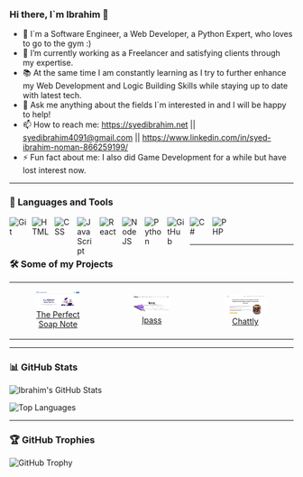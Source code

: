 ### Hi there, I`m Ibrahim 👋

<!--
**ibrahim77gh/ibrahim77gh** is a ✨ _special_ ✨ repository because its `README.md` (this file) appears on your GitHub profile.
- 👯 I’m looking to collaborate on ...
- 🤔 I’m looking for help with ...
Here are some ideas to get you started:
-->
- 🤵 I`m a Software Engineer, a Web Developer, a Python Expert, who loves to go to the gym :)
- 🌱 I’m currently working as a Freelancer and satisfying clients through my expertise.
- 📚 At the same time I am constantly learning as I try to further enhance my Web Development and Logic Building Skills while staying up to date with latest tech.
- 💬 Ask me anything about the fields I`m interested in and I will be happy to help!
- 📫 How to reach me: https://syedibrahim.net || syedibrahim4091@gmail.com || https://www.linkedin.com/in/syed-ibrahim-noman-866259199/
- ⚡ Fun fact about me: I also did Game Development for a while but have lost interest now.

---

### 🧰 Languages and Tools

<img align="left" alt="Git" width="30px" style="padding-right:10px;" src="https://cdn.jsdelivr.net/gh/devicons/devicon/icons/git/git-original.svg" />
<img align="left" alt="HTML" width="30px" style="padding-right:10px;" src="https://cdn.jsdelivr.net/gh/devicons/devicon/icons/html5/html5-plain.svg" />
<img align="left" alt="CSS" width="30px" style="padding-right:10px;" src="https://cdn.jsdelivr.net/gh/devicons/devicon/icons/css3/css3-plain.svg" />
<img align="left" alt="JavaScript" width="30px" style="padding-right:10px;" src="https://cdn.jsdelivr.net/gh/devicons/devicon/icons/javascript/javascript-plain.svg" />
<img align="left" alt="React" width="30px" style="padding-right:10px;" src="https://cdn.jsdelivr.net/gh/devicons/devicon/icons/react/react-original.svg" />
<img align="left" alt="NodeJS" width="30px" style="padding-right:10px;" src="https://cdn.jsdelivr.net/gh/devicons/devicon/icons/nodejs/nodejs-original.svg" />
<img align="left" alt="Python" width="30px" style="padding-right:10px;" src="https://cdn.jsdelivr.net/gh/devicons/devicon/icons/python/python-original.svg"  />
<img align="left" alt="GitHub" width="30px" style="padding-right:10px;" src="https://cdn.jsdelivr.net/gh/devicons/devicon/icons/github/github-original.svg" />
<img align="left" alt="C#" width="30px" style="padding-right:10px;" src="https://cdn.jsdelivr.net/gh/devicons/devicon/icons/csharp/csharp-original.svg" />
<img align="left" alt="PHP" width="30px" style="padding-right:10px;" src="https://cdn.jsdelivr.net/gh/devicons/devicon/icons/php/php-original.svg" />
<br />
<br />

---

### 🛠️ Some of my Projects

<table>
  <tr>
    <td align="center">
      <figure>
        <a href="https://soap-note-beta.vercel.app/" target="_blank">
          <img width="300" src="/images/soap.png" alt="soap">
          <br />
          <figcaption>The Perfect Soap Note </figcaption>
        </a>
      </figure>
    </td>
    <td align="center">
      <figure>
        <a href="https://ipass.live/" target="_blank">
          <img width="300" src="/images/ipass.png" alt="Ipass">
          <br />
          <figcaption>Ipass </figcaption>
        </a>
      </figure>
    </td>
    <td align="center">
      <figure>
        <a href="https://chattly.io/" target="_blank">
          <img width="300" src="/images/Screenshot 2024-08-04 221412.png" alt="speedworks">
          <br />
          <figcaption>Chattly</figcaption>
        </a>
      </figure>
    </td>
  </tr>
</table>

---

### 📊 GitHub Stats

![Ibrahim's GitHub Stats](https://github-readme-stats-eight-mocha-84.vercel.app/api?username=ibrahim77gh&show_icons=true&theme=radical)

![Top Languages](https://github-readme-stats-eight-mocha-84.vercel.app/api/top-langs/?username=ibrahim77gh&layout=compact&theme=radical)

---

### 🏆 GitHub Trophies

![GitHub Trophy](https://github-profile-trophy.vercel.app/?username=ibrahim77gh&theme=radical&rank=SECRET,SSS,SS,S,AAA,AA,A,B,C)
